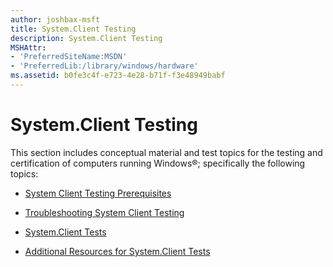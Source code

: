 ```yaml
---
author: joshbax-msft
title: System.Client Testing
description: System.Client Testing
MSHAttr:
- 'PreferredSiteName:MSDN'
- 'PreferredLib:/library/windows/hardware'
ms.assetid: b0fe3c4f-e723-4e28-b71f-f3e48949babf
---
```


# System.Client Testing


This section includes conceptual material and test topics for the testing and certification of computers running Windows®; specifically the following topics:

-   [System Client Testing Prerequisites](system-client-testing-prerequisites.md)

-   [Troubleshooting System Client Testing](troubleshooting-system-client-testing.md)

-   [System.Client Tests](systemclient-tests.md)

-   [Additional Resources for System.Client Tests](additional-resources-for-systemclient-tests.md)

 

 






